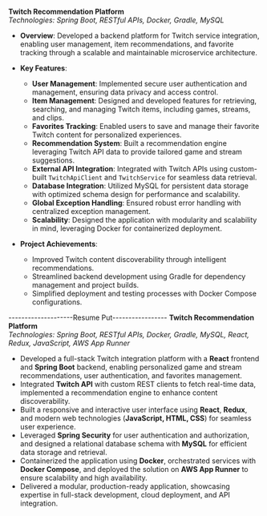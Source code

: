 **Twitch Recommendation Platform**  
*Technologies: Spring Boot, RESTful APIs, Docker, Gradle, MySQL*

- **Overview**: Developed a backend platform for Twitch service integration, enabling user management, item recommendations, and favorite tracking through a scalable and maintainable microservice architecture.
  
- **Key Features**:
  - **User Management**: Implemented secure user authentication and management, ensuring data privacy and access control.
  - **Item Management**: Designed and developed features for retrieving, searching, and managing Twitch items, including games, streams, and clips.
  - **Favorites Tracking**: Enabled users to save and manage their favorite Twitch content for personalized experiences.
  - **Recommendation System**: Built a recommendation engine leveraging Twitch API data to provide tailored game and stream suggestions.
  - **External API Integration**: Integrated with Twitch APIs using custom-built `TwitchApiClient` and `TwitchService` for seamless data retrieval.
  - **Database Integration**: Utilized MySQL for persistent data storage with optimized schema design for performance and scalability.
  - **Global Exception Handling**: Ensured robust error handling with centralized exception management.
  - **Scalability**: Designed the application with modularity and scalability in mind, leveraging Docker for containerized deployment.

- **Project Achievements**:
  - Improved Twitch content discoverability through intelligent recommendations.
  - Streamlined backend development using Gradle for dependency management and project builds.
  - Simplified deployment and testing processes with Docker Compose configurations.


--------------------Resume Put-----------------
**Twitch Recommendation Platform**  
*Technologies: Spring Boot, RESTful APIs, Docker, Gradle, MySQL, React, Redux, JavaScript, AWS App Runner*

- Developed a full-stack Twitch integration platform with a **React** frontend and **Spring Boot** backend, enabling personalized game and stream recommendations, user authentication, and favorites management.  
- Integrated **Twitch API** with custom REST clients to fetch real-time data, implemented a recommendation engine to enhance content discoverability.  
- Built a responsive and interactive user interface using **React**, **Redux**, and modern web technologies (**JavaScript, HTML, CSS**) for seamless user experience.  
- Leveraged **Spring Security** for user authentication and authorization, and designed a relational database schema with **MySQL** for efficient data storage and retrieval.  
- Containerized the application using **Docker**, orchestrated services with **Docker Compose**, and deployed the solution on **AWS App Runner** to ensure scalability and high availability.  
- Delivered a modular, production-ready application, showcasing expertise in full-stack development, cloud deployment, and API integration.  

